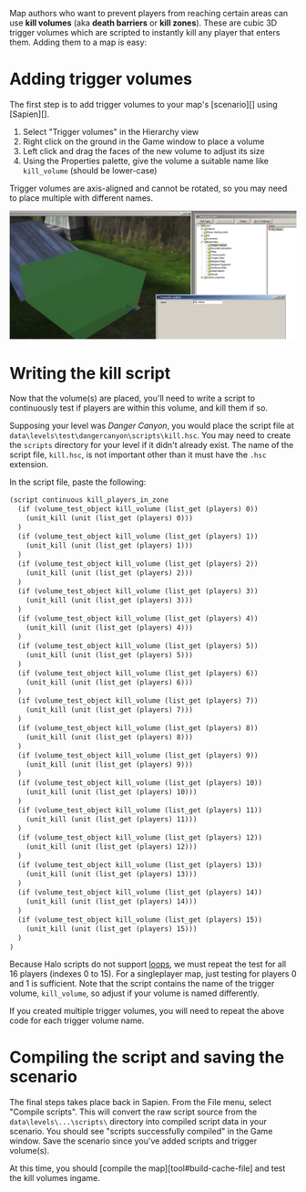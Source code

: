 Map authors who want to prevent players from reaching certain areas can use **kill volumes** (aka **death barriers** or **kill zones**). These are cubic 3D trigger volumes which are scripted to instantly kill any player that enters them. Adding them to a map is easy:

# Adding trigger volumes
The first step is to add trigger volumes to your map's [scenario][] using [Sapien][].

1. Select "Trigger volumes" in the Hierarchy view
2. Right click on the ground in the Game window to place a volume
3. Left click and drag the faces of the new volume to adjust its size
4. Using the Properties palette, give the volume a suitable name like `kill_volume` (should be lower-case)

Trigger volumes are axis-aligned and cannot be rotated, so you may need to place multiple with different names.

![](trigger-volume.jpg)

# Writing the kill script
Now that the volume(s) are placed, you'll need to write a script to continuously test if players are within this volume, and kill them if so.

Supposing your level was _Danger Canyon_, you would place the script file at `data\levels\test\dangercanyon\scripts\kill.hsc`. You may need to create the `scripts` directory for your level if it didn't already exist. The name of the script file, `kill.hsc`, is not important other than it must have the `.hsc` extension.

In the script file, paste the following:

```hsc
(script continuous kill_players_in_zone
  (if (volume_test_object kill_volume (list_get (players) 0))
    (unit_kill (unit (list_get (players) 0)))
  )
  (if (volume_test_object kill_volume (list_get (players) 1))
    (unit_kill (unit (list_get (players) 1)))
  )
  (if (volume_test_object kill_volume (list_get (players) 2))
    (unit_kill (unit (list_get (players) 2)))
  )
  (if (volume_test_object kill_volume (list_get (players) 3))
    (unit_kill (unit (list_get (players) 3)))
  )
  (if (volume_test_object kill_volume (list_get (players) 4))
    (unit_kill (unit (list_get (players) 4)))
  )
  (if (volume_test_object kill_volume (list_get (players) 5))
    (unit_kill (unit (list_get (players) 5)))
  )
  (if (volume_test_object kill_volume (list_get (players) 6))
    (unit_kill (unit (list_get (players) 6)))
  )
  (if (volume_test_object kill_volume (list_get (players) 7))
    (unit_kill (unit (list_get (players) 7)))
  )
  (if (volume_test_object kill_volume (list_get (players) 8))
    (unit_kill (unit (list_get (players) 8)))
  )
  (if (volume_test_object kill_volume (list_get (players) 9))
    (unit_kill (unit (list_get (players) 9)))
  )
  (if (volume_test_object kill_volume (list_get (players) 10))
    (unit_kill (unit (list_get (players) 10)))
  )
  (if (volume_test_object kill_volume (list_get (players) 11))
    (unit_kill (unit (list_get (players) 11)))
  )
  (if (volume_test_object kill_volume (list_get (players) 12))
    (unit_kill (unit (list_get (players) 12)))
  )
  (if (volume_test_object kill_volume (list_get (players) 13))
    (unit_kill (unit (list_get (players) 13)))
  )
  (if (volume_test_object kill_volume (list_get (players) 14))
    (unit_kill (unit (list_get (players) 14)))
  )
  (if (volume_test_object kill_volume (list_get (players) 15))
    (unit_kill (unit (list_get (players) 15)))
  )
)
```

Because Halo scripts do not support [loops][], we must repeat the test for all 16 players (indexes 0 to 15). For a singleplayer map, just testing for players 0 and 1 is sufficient. Note that the script contains the name of the trigger volume, `kill_volume`, so adjust if your volume is named differently.

If you created multiple trigger volumes, you will need to repeat the above code for each trigger volume name.

# Compiling the script and saving the scenario
The final steps takes place back in Sapien. From the File menu, select "Compile scripts". This will convert the raw script source from the `data\levels\...\scripts\` directory into compiled script data in your scenario. You should see "scripts successfully compiled" in the Game window. Save the scenario since you've added scripts and trigger volume(s).

At this time, you should [compile the map][tool#build-cache-file] and test the kill volumes ingame.

[loops]: https://en.wikipedia.org/wiki/For_loop
